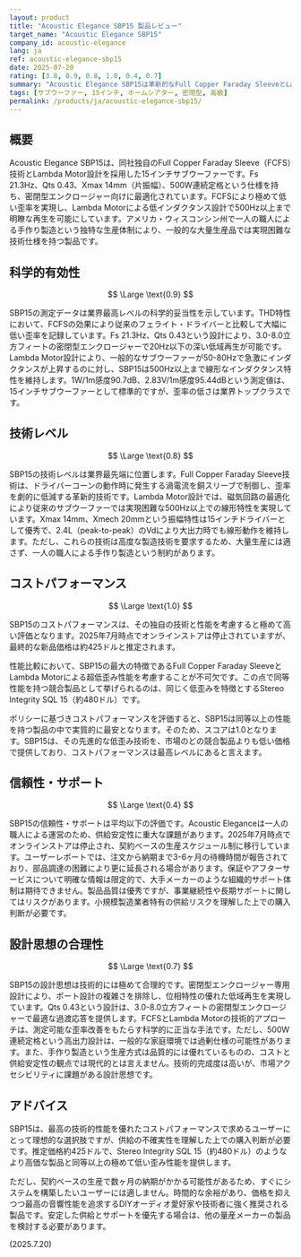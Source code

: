 ```yaml
---
layout: product
title: "Acoustic Elegance SBP15 製品レビュー"
target_name: "Acoustic Elegance SBP15"
company_id: acoustic-elegance
lang: ja
ref: acoustic-elegance-sbp15
date: 2025-07-20
rating: [3.8, 0.9, 0.8, 1.0, 0.4, 0.7]
summary: "Acoustic Elegance SBP15は革新的なFull Copper Faraday SleeveとLambda Motor技術により業界最高レベルの低歪率を実現するサブウーファーです。同等の低歪み性能を持つ製品の中で最もコストパフォーマンスに優れていますが、小規模製造による供給問題があります。"
tags: [サブウーファー, 15インチ, ホームシアター, 密閉型, 高級]
permalink: /products/ja/acoustic-elegance-sbp15/
---
```


## 概要

Acoustic Elegance SBP15は、同社独自のFull Copper Faraday Sleeve（FCFS）技術とLambda Motor設計を採用した15インチサブウーファーです。Fs 21.3Hz、Qts 0.43、Xmax 14mm（片振幅）、500W連続定格という仕様を持ち、密閉型エンクロージャー向けに最適化されています。FCFSにより極めて低い歪率を実現し、Lambda Motorによる低インダクタンス設計で500Hz以上まで明瞭な再生を可能にしています。アメリカ・ウィスコンシン州で一人の職人による手作り製造という独特な生産体制により、一般的な大量生産品では実現困難な技術仕様を持つ製品です。

## 科学的有効性

$$ \Large \text{0.9} $$

SBP15の測定データは業界最高レベルの科学的妥当性を示しています。THD特性において、FCFSの効果により従来のフェライト・ドライバーと比較して大幅に低い歪率を記録しています。Fs 21.3Hz、Qts 0.43という設計により、3.0-8.0立方フィートの密閉型エンクロージャーで20Hz以下の深い低域再生が可能です。Lambda Motor設計により、一般的なサブウーファーが50-80Hzで急激にインダクタンスが上昇するのに対し、SBP15は500Hz以上まで線形なインダクタンス特性を維持します。1W/1m感度90.7dB、2.83V/1m感度95.44dBという測定値は、15インチサブウーファーとして標準的ですが、歪率の低さは業界トップクラスです。

## 技術レベル

$$ \Large \text{0.8} $$

SBP15の技術レベルは業界最先端に位置します。Full Copper Faraday Sleeve技術は、ドライバーコーンの動作時に発生する渦電流を銅スリーブで制御し、歪率を劇的に低減する革新的技術です。Lambda Motor設計では、磁気回路の最適化により従来のサブウーファーでは実現困難な500Hz以上での線形特性を実現しています。Xmax 14mm、Xmech 20mmという振幅特性は15インチドライバーとして優秀で、2.4L（peak-to-peak）のVdにより大出力時でも線形動作を維持します。ただし、これらの技術は高度な製造技術を要求するため、大量生産には適さず、一人の職人による手作り製造という制約があります。

## コストパフォーマンス

$$ \Large \text{1.0} $$

SBP15のコストパフォーマンスは、その独自の技術と性能を考慮すると極めて高い評価となります。2025年7月時点でオンラインストアは停止されていますが、最終的な新品価格は約425ドルと推定されます。

性能比較において、SBP15の最大の特徴であるFull Copper Faraday SleeveとLambda Motorによる超低歪み性能を考慮することが不可欠です。この点で同等性能を持つ競合製品として挙げられるのは、同じく低歪みを特徴とするStereo Integrity SQL 15（約480ドル）です。

ポリシーに基づきコストパフォーマンスを評価すると、SBP15は同等以上の性能を持つ製品の中で実質的に最安となります。そのため、スコアは1.0となります。SBP15は、その先進的な低歪み技術を、市場のどの競合製品よりも低い価格で提供しており、コストパフォーマンスは最高レベルにあると言えます。

## 信頼性・サポート

$$ \Large \text{0.4} $$

SBP15の信頼性・サポートは平均以下の評価です。Acoustic Eleganceは一人の職人による運営のため、供給安定性に重大な課題があります。2025年7月時点でオンラインストアは停止され、契約ベースの生産スケジュール制に移行しています。ユーザーレポートでは、注文から納期まで3-6ヶ月の待機時間が報告されており、部品調達の困難により更に延長される場合があります。保証やアフターサービスについて明確な情報は限定的で、大手メーカーのような組織的サポート体制は期待できません。製品品質は優秀ですが、事業継続性や長期サポートに関してはリスクがあります。小規模製造業者特有の供給リスクを理解した上での購入判断が必要です。

## 設計思想の合理性

$$ \Large \text{0.7} $$

SBP15の設計思想は技術的には極めて合理的です。密閉型エンクロージャー専用設計により、ポート設計の複雑さを排除し、位相特性の優れた低域再生を実現しています。Qts 0.43という設計は、3.0-8.0立方フィートの密閉型エンクロージャーで最適な過渡応答を提供します。FCFSとLambda Motorの技術的アプローチは、測定可能な歪率改善をもたらす科学的に正当な手法です。ただし、500W連続定格という高出力設計は、一般的な家庭環境では過剰仕様の可能性があります。また、手作り製造という生産方式は品質的には優れているものの、コストと供給安定性の観点では現代的とは言えません。技術的完成度は高いが、市場アクセシビリティに課題がある設計思想です。

## アドバイス

SBP15は、最高の技術的性能を優れたコストパフォーマンスで求めるユーザーにとって理想的な選択肢ですが、供給の不確実性を理解した上での購入判断が必要です。推定価格約425ドルで、Stereo Integrity SQL 15（約480ドル）のようなより高価な製品と同等以上の極めて低い歪み性能を提供します。

ただし、契約ベースの生産で数ヶ月の納期がかかる可能性があるため、すぐにシステムを構築したいユーザーには適しません。時間的な余裕があり、価格を抑えつつ最高の音響性能を追求するDIYオーディオ愛好家や技術者に強く推奨される製品です。安定した供給とサポートを優先する場合は、他の量産メーカーの製品を検討する必要があります。

(2025.7.20)